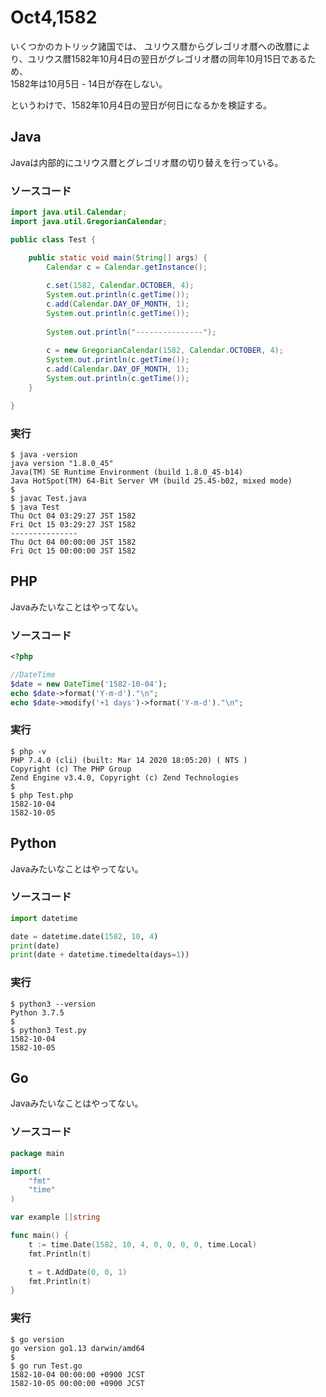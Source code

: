 # Oct4,1582
いくつかのカトリック諸国では、
ユリウス暦からグレゴリオ暦への改暦により、ユリウス暦1582年10月4日の翌日がグレゴリオ暦の同年10月15日であるため、  
1582年は10月5日 - 14日が存在しない。

というわけで、1582年10月4日の翌日が何日になるかを検証する。


## Java
Javaは内部的にユリウス暦とグレゴリオ暦の切り替えを行っている。

### ソースコード
```java
import java.util.Calendar;
import java.util.GregorianCalendar;

public class Test {

	public static void main(String[] args) {
		Calendar c = Calendar.getInstance();
		
		c.set(1582, Calendar.OCTOBER, 4);
		System.out.println(c.getTime());
		c.add(Calendar.DAY_OF_MONTH, 1);
		System.out.println(c.getTime());
		
		System.out.println("---------------");
		
		c = new GregorianCalendar(1582, Calendar.OCTOBER, 4);
		System.out.println(c.getTime());
		c.add(Calendar.DAY_OF_MONTH, 1);
		System.out.println(c.getTime());
	}

}
```

### 実行
```
$ java -version
java version "1.8.0_45"
Java(TM) SE Runtime Environment (build 1.8.0_45-b14)
Java HotSpot(TM) 64-Bit Server VM (build 25.45-b02, mixed mode)
$ 
$ javac Test.java
$ java Test
Thu Oct 04 03:29:27 JST 1582
Fri Oct 15 03:29:27 JST 1582
---------------
Thu Oct 04 00:00:00 JST 1582
Fri Oct 15 00:00:00 JST 1582
```


## PHP
Javaみたいなことはやってない。

### ソースコード
```php
<?php

//DateTime
$date = new DateTime('1582-10-04');
echo $date->format('Y-m-d')."\n";
echo $date->modify('+1 days')->format('Y-m-d')."\n";
```

### 実行
```
$ php -v
PHP 7.4.0 (cli) (built: Mar 14 2020 18:05:20) ( NTS )
Copyright (c) The PHP Group
Zend Engine v3.4.0, Copyright (c) Zend Technologies
$ 
$ php Test.php 
1582-10-04
1582-10-05
```


## Python
Javaみたいなことはやってない。

### ソースコード
```python
import datetime

date = datetime.date(1582, 10, 4)
print(date)
print(date + datetime.timedelta(days=1))
```

### 実行
```
$ python3 --version
Python 3.7.5
$
$ python3 Test.py 
1582-10-04
1582-10-05
```


## Go
Javaみたいなことはやってない。

### ソースコード
```go
package main

import(
	"fmt"
	"time"
)

var example []string

func main() {
	t := time.Date(1582, 10, 4, 0, 0, 0, 0, time.Local)
	fmt.Println(t)

	t = t.AddDate(0, 0, 1)
	fmt.Println(t)
}
```

### 実行
```
$ go version
go version go1.13 darwin/amd64
$ 
$ go run Test.go
1582-10-04 00:00:00 +0900 JCST
1582-10-05 00:00:00 +0900 JCST
```

